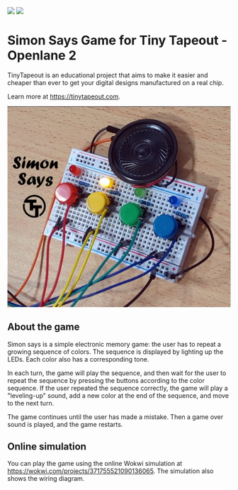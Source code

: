 ![](../../workflows/gds/badge.svg) ![](../../workflows/docs/badge.svg)

# Simon Says Game for Tiny Tapeout - Openlane 2

TinyTapeout is an educational project that aims to make it easier and cheaper than ever to get your digital designs manufactured on a real chip.

Learn more at https://tinytapeout.com.

![Simon Says](docs/tt-simon-game.jpg)

## About the game

Simon says is a simple electronic memory game: the user has to repeat a growing sequence of colors.
The sequence is displayed by lighting up the LEDs. Each color also has a corresponding tone.

In each turn, the game will play the sequence, and then wait for the user to repeat the sequence
by pressing the buttons according to the color sequence.
If the user repeated the sequence correctly, the game will play a "leveling-up" sound,
add a new color at the end of the sequence, and move to the next turn.

The game continues until the user has made a mistake. Then a game over sound is played, and the game restarts.

## Online simulation

You can play the game using the online Wokwi simulation at https://wokwi.com/projects/371755521090136065. 
The simulation also shows the wiring diagram.
